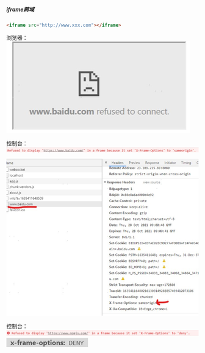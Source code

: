 ##### iframe跨域
```html
<iframe src="http://www.xxx.com"></iframe>
```
浏览器：<br/>![logo](./images/iframe_baidu_web.jpg ':size=WIDTHxHEIGHT')

控制台：![logo](./images/error_iframe_baidu.jpg ':size=WIDTHxHEIGHT')

![logo](./images/iframe_baidu_response_headers.jpg ':size=WIDTHxHEIGHT')

控制台：![logo](./images/error_iframe_npm.jpg ':size=WIDTHxHEIGHT')
![logo](./images/iframe_npm_response_headers.jpg ':size=WIDTHxHEIGHT')